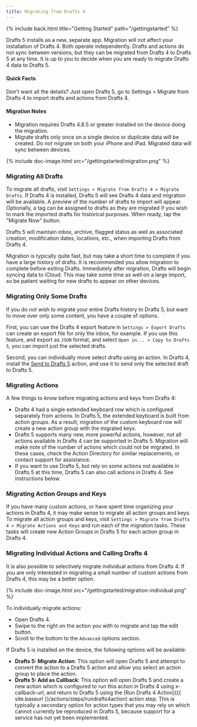 ```yaml
---
title: Migrating from Drafts 4
---
```


{% include back.html title="Getting Started" path="/gettingstarted" %}

Drafts 5 installs as a new, separate app. Migration will not affect your installation of Drafts 4. Both operate independently. Drafts and actions do not sync between versions, but they can be migrated from Drafts 4 to Drafts 5 at any time. It is up to you to decide when you are ready to migrate Drafts 4 data to Drafts 5.

<div class="callout">
<h4>Quick Facts</h4>
<p>
Don't want all the details? Just open Drafts 5, go to Settings > Migrate from Drafts 4 to import drafts and actions from Drafts 4.
</p>
</div>

#### Migration Notes

- Migration requires Drafts 4.8.5 or greater installed on the device doing the migration.
- Migrate drafts only once on a single device or duplicate data will be created. Do *not* migrate on both your iPhone and iPad. Migrated data will sync between devices.

{% include doc-image.html src="/gettingstarted/migration.png" %}

### Migrating All Drafts

To migrate all drafts, visit `Settings > Migrate from Drafts 4 > Migrate Drafts`. If Drafts 4 is installed, Drafts 5 will see Drafts 4 data and migration will be available. A preview of the number of drafts to import will appear. Optionally, a tag can be assigned to drafts as they are migrated if you wish to mark the imported drafts for historical purposes. When ready, tap the "Migrate Now" button.

Drafts 5 will maintain inbox, archive, flagged status as well as associated creation, modification dates, locations, etc., when importing Drafts from Drafts 4.

Migration is typically quite fast, but may take a short time to complete if you have a large history of drafts. It is recommended you allow migration to complete before exiting Drafts. Immediately after migration, Drafts will begin syncing data to iCloud. This may take some time as well on a large import, so be patient waiting for new drafts to appear on other devices.

### Migrating Only Some Drafts

If you do not wish to migrate your entire Drafts history to Drafts 5, but want to move over only some content, you have a couple of options.

First, you can use the  Drafts 4 export feature in `Settings > Export Drafts` can create an export file for only the inbox, for example. If you use this feature, and export as `JSON` format, and select `Open in... > Copy to Drafts 5`, you can import just the selected drafts.

Second, you can individually move select drafts using an action. In Drafts 4, install the [Send to Drafts 5](http://drafts4-actions.agiletortoise.com/a/2Nv) action, and use it to send only the selected draft to Drafts 5.

### Migrating Actions

A few things to know before migrating actions and keys from Drafts 4:

- Drafts 4 had a single extended keyboard row which is configured separately from actions. In Drafts 5, the extended keyboard is built from action groups. As a result, migration of the custom keyboard row will create a new action group with the migrated keys.
- Drafts 5 supports many new, more powerful actions, however, not all actions available in Drafts 4 can be supported in Drafts 5. Migration will make note of the number of actions which could not be migrated. In these cases, check the Action Directory for similar replacements, or contact support for assistance.
- If you want to use Drafts 5, but rely on some actions not available in Drafts 5 at this time, Drafts 5 can also call actions in Drafts 4. See instructions below.

### Migrating Action Groups and Keys

If you have many custom actions, or have spent time organizing your actions in Drafts 4, it may make sense to migrate all action groups and keys. To migrate all action groups and keys, visit `Settings > Migrate from Drafts 4 > Migrate Actions and Keys` and run each of the migration tasks. These tasks will create new Action Groups in Drafts 5 for each action group in Drafts 4.

### Migrating Individual Actions and Calling Drafts 4

It is also possible to selectively migrate individual actions from Drafts 4. If you are only interested in migrating a small number of custom actions from Drafts 4, this may be a better option.

{% include doc-image.html src="/gettingstarted/migration-individual.png" %}

To individually migrate actions:

- Open Drafts 4.
- Swipe to the right on the action you with to migrate and tap the edit button.
- Scroll to the bottom to the `Advanced` options section.

If Drafts 5 is installed on the device, the following options will be available:

- **Drafts 5: Migrate Action**: This option will open Drafts 5 and attempt to convert the action to a Drafts 5 action and allow you select an action group to place the action.
- **Drafts 5: Add as Callback**: This option will open Drafts 5 and create a new action which is configured to run this action in Drafts 4 using x-callback-url, and return to Drafts 5 using the [Run Drafts 4 Action]({{ site.baseurl }}/actions/steps/rundrafts4action) action step. This is typically a secondary option for action types that you may rely on which cannot currently be reproduced in Drafts 5, because support for a service has not yet been implemented.
